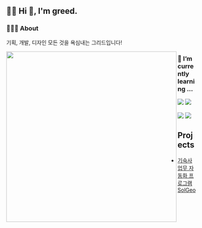 <div align="left">

## 👐🏻 Hi 👋, I'm greed.
### 👨🏻‍💻  About
기획, 개발, 디자인 모든 것을 욕심내는 그리드입니다!

<img align = "left" src = "https://github-readme-stats.vercel.app/api?username=greeddk&show_icons=true&theme=buefy" width = 450/>

### 🌱 I’m currently learning ...
<img src="https://img.shields.io/badge/swift-F05138?style=for-the-badge&logo=swift&logoColor=white">
<img src="https://img.shields.io/badge/java-007396?style=for-the-badge&logo=java&logoColor=white"> 

<br>
<br>
<img src="https://img.shields.io/badge/github-181717?style=for-the-badge&logo=github&logoColor=white">
<img src="https://img.shields.io/badge/git-F05032?style=for-the-badge&logo=git&logoColor=white">
  
  
##  Projects
 - <a href="https://github.com/JaeUngJang/SolGeo">기숙사 업무 자동화 프로그램 SolGeo</a>
  
  
<!--
**Greeddk/Greeddk** is a ✨ _special_ ✨ repository because its `README.md` (this file) appears on your GitHub profile.

Here are some ideas to get you started:

- 🔭 I’m currently working on ...
- 🌱 I’m currently learning ...
- 👯 I’m looking to collaborate on ...
- 🤔 I’m looking for help with ...
- 💬 Ask me about ...
- 📫 How to reach me: ...
- 😄 Pronouns: ...
- ⚡ Fun fact: ...
-->
